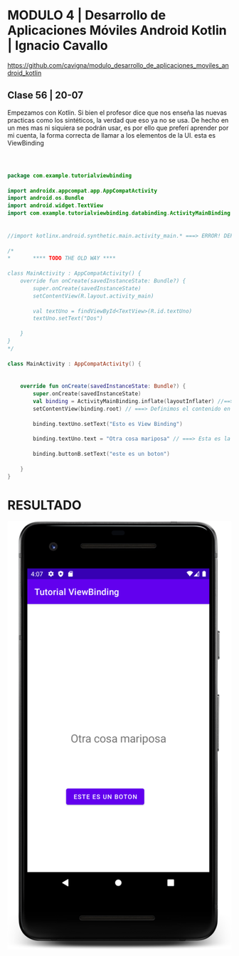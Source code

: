 # MODULO 4 | Desarrollo de Aplicaciones Móviles Android Kotlin | Ignacio Cavallo



https://github.com/cavigna/modulo_desarrollo_de_aplicaciones_moviles_android_kotlin

## Clase 56 | 20-07

Empezamos con Kotlin.
Si bien el profesor dice que nos enseña las nuevas practicas como los sintéticos, la verdad que eso ya no se usa. De hecho en un mes mas ni siquiera se podrán usar, es por ello que preferí aprender por mi cuenta, la forma correcta de llamar a los elementos de la UI. esta es ViewBinding

#

```kotlin

package com.example.tutorialviewbinding

import androidx.appcompat.app.AppCompatActivity
import android.os.Bundle
import android.widget.TextView
import com.example.tutorialviewbinding.databinding.ActivityMainBinding


//import kotlinx.android.synthetic.main.activity_main.* ===> ERROR! DEPECREATED.

/*
*       **** TODO THE OLD WAY ****

class MainActivity : AppCompatActivity() {
    override fun onCreate(savedInstanceState: Bundle?) {
        super.onCreate(savedInstanceState)
        setContentView(R.layout.activity_main)
        
        val textUno = findViewById<TextView>(R.id.textUno)
        textUno.setText("Dos")

    }
}
*/

class MainActivity : AppCompatActivity() {


    override fun onCreate(savedInstanceState: Bundle?) {
        super.onCreate(savedInstanceState)
        val binding = ActivityMainBinding.inflate(layoutInflater) //==> Generamos un Binding
        setContentView(binding.root) // ===> Definimos el contenido en el root de binding

        binding.textUno.setText("Esto es View Binding")

        binding.textUno.text = "Otra cosa mariposa" // ===> Esta es la forma Correcta

        binding.buttonB.setText("este es un boton")

    }
}

```

# RESULTADO

![](resultado.png)